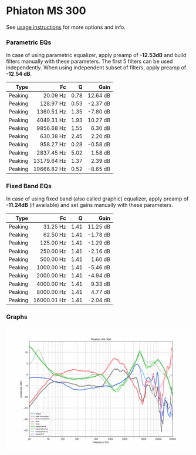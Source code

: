 # Phiaton MS 300
See [usage instructions](https://github.com/jaakkopasanen/AutoEq#usage) for more options and info.

### Parametric EQs
In case of using parametric equalizer, apply preamp of **-12.53dB** and build filters manually
with these parameters. The first 5 filters can be used independently.
When using independent subset of filters, apply preamp of **-12.54 dB**.

| Type    | Fc          |    Q | Gain     |
|--------:|------------:|-----:|---------:|
| Peaking | 20.09 Hz    | 0.78 | 12.64 dB |
| Peaking | 128.97 Hz   | 0.53 | -2.37 dB |
| Peaking | 1360.51 Hz  | 1.35 | -7.80 dB |
| Peaking | 4049.31 Hz  | 1.93 | 10.27 dB |
| Peaking | 9856.68 Hz  | 1.55 | 6.30 dB  |
| Peaking | 630.38 Hz   | 2.45 | 2.20 dB  |
| Peaking | 958.27 Hz   | 0.28 | -0.58 dB |
| Peaking | 2837.45 Hz  | 5.02 | 1.58 dB  |
| Peaking | 13179.64 Hz | 1.37 | 2.39 dB  |
| Peaking | 19666.82 Hz | 0.52 | -8.65 dB |

### Fixed Band EQs
In case of using fixed band (also called graphic) equalizer, apply preamp of **-11.24dB**
(if available) and set gains manually with these parameters.

| Type    | Fc          |    Q | Gain     |
|--------:|------------:|-----:|---------:|
| Peaking | 31.25 Hz    | 1.41 | 11.25 dB |
| Peaking | 62.50 Hz    | 1.41 | -1.78 dB |
| Peaking | 125.00 Hz   | 1.41 | -1.29 dB |
| Peaking | 250.00 Hz   | 1.41 | -2.16 dB |
| Peaking | 500.00 Hz   | 1.41 | 1.60 dB  |
| Peaking | 1000.00 Hz  | 1.41 | -5.46 dB |
| Peaking | 2000.00 Hz  | 1.41 | -4.94 dB |
| Peaking | 4000.00 Hz  | 1.41 | 9.33 dB  |
| Peaking | 8000.00 Hz  | 1.41 | 4.77 dB  |
| Peaking | 16000.01 Hz | 1.41 | -2.04 dB |

### Graphs
![](./Phiaton%20MS%20300.png)